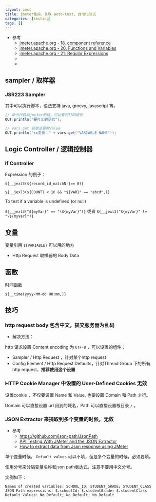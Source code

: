 ```yaml
---
layout: post
title: jmeter使用，关联 auto-test, 自动化测试
categories: [testing]
tags: []
---
```


* 参考
  * [jmeter.apache.org - 18. component reference](https://jmeter.apache.org/usermanual/component_reference.html#If_Controller)
  * [jmeter.apache.org - 20. Functions and Variables](https://jmeter.apache.org/usermanual/functions.html)
  * [jmeter.apache.org - 21. Regular Expressions](https://jmeter.apache.org/usermanual/regular_expressions.html)
  * []()
  * []()





## sampler / 取样器

### JSR223 Sampler

其中可以执行脚本，语法支持 java, groovy, javascript 等。

~~~java
// 命令行启动jmeter的话，可以看到打印语句
OUT.println("要打印的语句");

// vars.get 获取变量的Value
OUT.println("xx变量：" + vars.get("VARIABLE-NAME"));
~~~



## Logic Controller / 逻辑控制器

### If Controller

Expression 的例子：

`${__jexl3(${record_id_matchNr}== 0)}`

`${__jexl3(${COUNT} < 10 && "${VAR}" == "abcd",)}`

To test if a variable is undefined (or null) 

`${__jexl3("${myVar}" == "\${myVar}")}` 或者 `${__jexl3("${myVar}" != "\${myVar}")}`








## 变量



变量引用  `${VARIABLE}` 可以用的地方

* Http Request 取样器的 Body Data





## 函数

时间函数

~~~
${__time(yyyy-MM-dd HH:mm,)}
~~~




## 技巧

### http request body 包含中文，提交服务器为乱码

* 解决方法：

http 请求设置 Content encoding 为 `UTF-8` ，可以设置的组件：

* Sampler / Http Request ，针对某个http request
* Config Element / Http Request Defaults，针对Thread Group 下的所有 http request，**推荐使用这个设置**


### HTTP Cookie Manager 中设置的 User-Defined Cookies 无效

设置cookie ，不仅要设置 Name 和 Value, 也要设置 Domain 和 Path 才行。

Domain 可以直接设置 url 用到的域名，Path 可以直接设置根目录 `/` 。


### JSON Extractor 来提取到多个变量的时候，无效

* 参考
  * <https://github.com/json-path/JsonPath>
  * [API Testing With JMeter and the JSON Extractor](https://www.blazemeter.com/blog/api-testing-with-jmeter-and-the-json-extractor)
  * [How to extract data from Json response using JMeter](https://octoperf.com/blog/2017/03/09/how-to-extract-data-from-json-response-using-jmeter/#json-format)


单个变量时候， `Default values` 可以不填，但是多个变量的时候，必须要填。

使用分号来分隔变量名称和json path表达式，注意不要用中文分号。

实例如下： 

~~~
Names of created variables: SCHOOL_ID; STUDENT_GRADE; STUDENT_CLASS
JSON Path expressions: $.schoolId; $.studentGrade; $.studentClass
Default Values: No_Default; No_Default; No_Default
~~~
























































